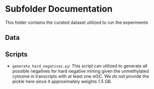 # Subfolder Documentation

This folder contains the curated dataset utilized to run the experiments


## Data

## Scripts

- `generate_hard_negatives.py`: This script can utilized to generate all possible negatives for hard negative mining given the unmethylated cytosine in transcripts with at least one m5C. We do not provide the pickle here since it approximately weights 1.5 GB.